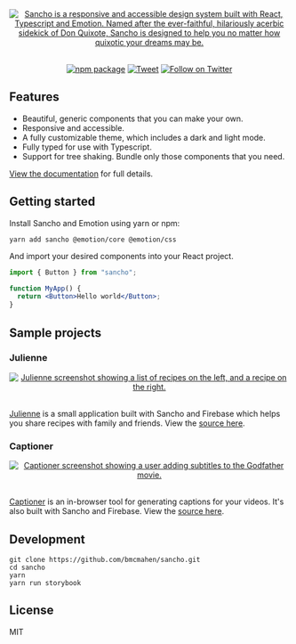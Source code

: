 <div align="center">
  <a href="https://sancho-ui.com/">
    <img 
    max-width="600px"
    alt="Sancho is a responsive and accessible design system built with React, Typescript and Emotion. Named after the ever-faithful, hilariously acerbic sidekick of Don Quixote, Sancho is designed to help you no matter how quixotic your dreams may be."
     src="https://raw.githubusercontent.com/bmcmahen/sancho/master/hero.jpg">
  </a>
</div>
<br />
<div align="center">
  
[![npm package](https://img.shields.io/npm/v/sancho/latest.svg)](https://www.npmjs.com/package/sancho)
[![Tweet](https://img.shields.io/twitter/url/http/shields.io.svg?style=social)](https://twitter.com/intent/tweet?text=Sancho%20is%20a%20responsive%20and%20accessible%20design%20system%20built%20with%20React%2C%20Typescript%20and%20Emotion&url=https://sancho-ui.com&hashtags=react,design,javascript)
[![Follow on Twitter](https://img.shields.io/twitter/follow/benmcmahen.svg?style=social&logo=twitter)](
https://twitter.com/intent/follow?screen_name=benmcmahen
)

</div>

## Features

- Beautiful, generic components that you can make your own.
- Responsive and accessible.
- A fully customizable theme, which includes a dark and light mode.
- Fully typed for use with Typescript.
- Support for tree shaking. Bundle only those components that you need.

[View the documentation](https://sancho-ui.com) for full details.

## Getting started

Install Sancho and Emotion using yarn or npm:

```
yarn add sancho @emotion/core @emotion/css
```

And import your desired components into your React project.

```jsx
import { Button } from "sancho";

function MyApp() {
  return <Button>Hello world</Button>;
}
```

## Sample projects

### Julienne

<div align="center">
  <a href="https://julienne.app">
    <img
    max-width="600px"
    alt="Julienne screenshot showing a list of recipes on the left, and a recipe on the right."
     src="https://raw.githubusercontent.com/bmcmahen/sancho/master/misc/julienne.jpg">
  </a>
</div>
<br />


[Julienne](https://julienne.app) is a small application built with Sancho and Firebase which helps you share recipes with family and friends. View the [source here](https://github.com/bmcmahen/julienne).

### Captioner

<div align="center">
  <a href="https://captioner.app">
    <img
    max-width="600px"
    alt="Captioner screenshot showing a user adding subtitles to the Godfather movie."
     src="https://raw.githubusercontent.com/bmcmahen/sancho/master/misc/captioner.jpg">
  </a>
</div>
<br />

[Captioner](https://captioner.app) is an in-browser tool for generating captions for your videos. It's also built with Sancho and Firebase. View the [source here](https://github.com/bmcmahen/captioner).

## Development

```
git clone https://github.com/bmcmahen/sancho.git
cd sancho
yarn
yarn run storybook
```

## License

MIT
